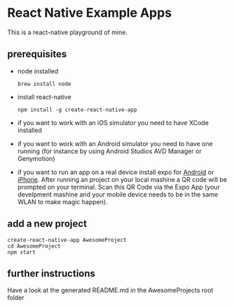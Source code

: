React Native Example Apps
=========================

This is a react-native playground of mine.

prerequisites
-------------

* node installed

	`brew install node`
	
* install react-native

	`npm install -g create-react-native-app`
	
* if you want to work with an iOS simulator you need to have XCode installed

* if you want to work with an Android simulator you need to have one running (for instance by using Android Studios AVD Manager or Genymotion)

* if you want to run an app on a real device install expo for [Android](https://play.google.com/store/apps/details?id=host.exp.exponent) or [iPhone](https://itunes.apple.com/us/app/expo-client/id982107779).
After running an project on your local mashine a QR code will be prompted on your terminal. Scan this QR Code via the Expo App (your develpment mashine and your mobile device needs to be in the same WLAN to make magic happen).
	
	
add a new project
-----------------

```
create-react-native-app AwesomeProject
cd AwesomeProject
npm start
```

further instructions
--------------------

Have a look at the generated README.md in the AwesomeProjects root folder
